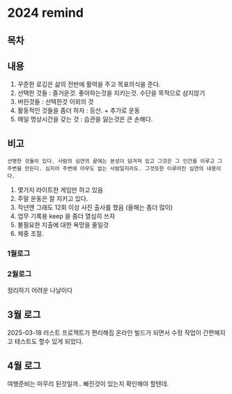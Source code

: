 # 2024 remind

## 목차

## 내용

1. 꾸준한 로깅은 삶의 전반에 활력을 주고 목표의식을 준다.
2. 선택한 것들 : 즐거운것. 좋아하는것을 지키는것. 수단을 목적으로 삼지않기
3. 버린것들 : 선택한것 이외의 것
4. 활동적인 것들을 좀더 하자 : 등산. + 추가로 운동
5. 매일 명상시간을 갖는 것 : 습관을 잃는것은 큰 손해다.


## 비고

```text
선명한 것들이 있다. 사람의 심연의 끝에는 본성이 담겨져 있고 그것은 그 인간을 이루고 그 주변을 만든다. 심지어 주변에 아무도 없는 사람일지라도. 그것또한 이루어진 심연의 내용이다.
```

1. 몇가지 라이트한 게임만 하고 있음
2. 주말 운동은 잘 지키고 있다.
3. 작년엔 그래도 12회 이상 사진 출사를 했음 (올해는 좀더 많이)
4. 업무 기록용 keep 을 좀더 열심히 쓰자
5. 불필요한 지출에 대한 욕망을 줄일것
6. 체중 조절.

### 1월로그

### 2월로그
정리하기 어려운 나날이다

## 3월 로그

2025-03-18 러스트 프로젝트가 편리해짐 온라인 빌드가 되면서 수정 작업이 간편해지고 테스트도 할수 있게 되었다.

## 4월 로그 

여행준비는 마무리 된것일까.. 빠진것이 있는지 확인해야 할텐데.